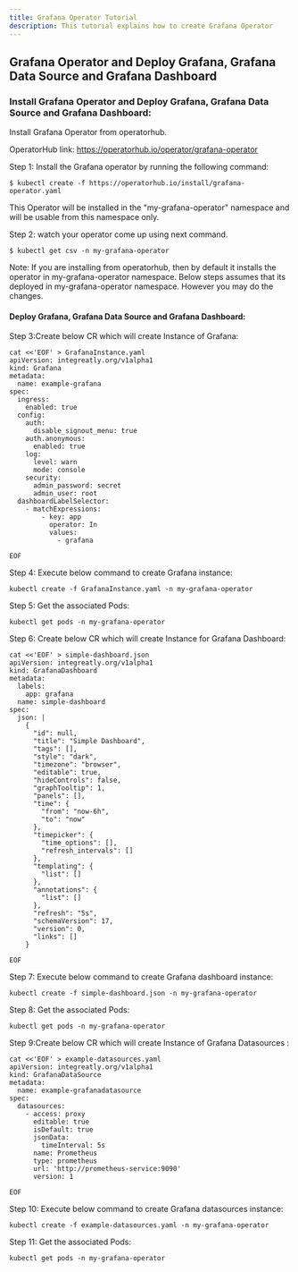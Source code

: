 ```yaml
---
title: Grafana Operator Tutorial
description: This tutorial explains how to create Grafana Operator
---
```




## Grafana Operator and Deploy Grafana, Grafana Data Source and Grafana Dashboard

### Install Grafana Operator and Deploy Grafana, Grafana Data Source and Grafana Dashboard: 

Install Grafana Operator from operatorhub.

OperatorHub link: https://operatorhub.io/operator/grafana-operator

Step 1: Install the Grafana operator by running the following command:

```execute
$ kubectl create -f https://operatorhub.io/install/grafana-operator.yaml
```

This Operator will be installed in the "my-grafana-operator" namespace and will be usable from this namespace only.


Step 2: watch your operator come up using next command.

```execute
$ kubectl get csv -n my-grafana-operator
```

Note: If you are installing from operatorhub, then by default it installs the operator in my-grafana-operator namespace.
Below steps assumes that its deployed in my-grafana-operator namespace. However you may do the changes.

#### Deploy Grafana, Grafana Data Source and Grafana Dashboard:

Step 3:Create below CR which will create Instance of Grafana:

```execute
cat <<'EOF' > GrafanaInstance.yaml
apiVersion: integreatly.org/v1alpha1
kind: Grafana
metadata:
  name: example-grafana
spec:
  ingress:
    enabled: true
  config:
    auth:
      disable_signout_menu: true
    auth.anonymous:
      enabled: true
    log:
      level: warn
      mode: console
    security:
      admin_password: secret
      admin_user: root
  dashboardLabelSelector:
    - matchExpressions:
        - key: app
          operator: In
          values:
            - grafana

EOF
```

Step 4: Execute below command to create Grafana instance:

```execute
kubectl create -f GrafanaInstance.yaml -n my-grafana-operator
```


Step 5: Get the associated Pods:

```execute
kubectl get pods -n my-grafana-operator
```



Step 6: Create below CR which will create Instance for Grafana Dashboard:

```execute
cat <<'EOF' > simple-dashboard.json
apiVersion: integreatly.org/v1alpha1
kind: GrafanaDashboard
metadata:
  labels:
    app: grafana
  name: simple-dashboard
spec:
  json: |
    {
      "id": null,
      "title": "Simple Dashboard",
      "tags": [],
      "style": "dark",
      "timezone": "browser",
      "editable": true,
      "hideControls": false,
      "graphTooltip": 1,
      "panels": [],
      "time": {
        "from": "now-6h",
        "to": "now"
      },
      "timepicker": {
        "time_options": [],
        "refresh_intervals": []
      },
      "templating": {
        "list": []
      },
      "annotations": {
        "list": []
      },
      "refresh": "5s",
      "schemaVersion": 17,
      "version": 0,
      "links": []
    }
 
EOF
```

Step 7: Execute below command to create Grafana dashboard instance:

```execute
kubectl create -f simple-dashboard.json -n my-grafana-operator
```

Step 8: Get the associated Pods:

```execute
kubectl get pods -n my-grafana-operator
```


Step 9:Create below CR which will create Instance of Grafana Datasources :

```execute
cat <<'EOF' > example-datasources.yaml
apiVersion: integreatly.org/v1alpha1
kind: GrafanaDataSource
metadata:
  name: example-grafanadatasource
spec:
  datasources:
    - access: proxy
      editable: true
      isDefault: true
      jsonData:
        timeInterval: 5s
      name: Prometheus
      type: prometheus
      url: 'http://prometheus-service:9090'
      version: 1
  
EOF
```

Step 10: Execute below command to create Grafana datasources instance:


```execute
kubectl create -f example-datasources.yaml -n my-grafana-operator
```

Step 11: Get the associated Pods:


```execute
kubectl get pods -n my-grafana-operator
```

